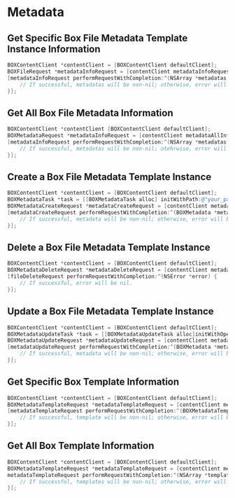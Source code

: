 Metadata
=====

Get Specific Box File Metadata Template Instance Information
----------------------
```objectivec
BOXContentClient *contentClient = [BOXContentClient defaultClient];
BOXFileRequest *metadataInfoRequest = [contentClient metadataInfoRequestWithFileID:@"your_file_id" template: @"your_template"];
[metadataInfoRequest performRequestWithCompletion:^(NSArray *metadatas, NSError *error) {
	// If successful, metadatas will be non-nil; otherwise, error will be non-nil.
}];
```

Get All Box File Metadata Information
-----------------
```objectivec
BOXContentClient *contentClient [BOXContentClient defaultClient];
BOXMetadataRequest *metadataInfoRequest = [contentClient metadataAllInfoRequestWithFileID:@"your_file_id"];
[metadataInfoRequest performRequestWithCompletion:^(NSArray *metadatas, NSError *error){
	// If successful, metadatas will be non-nil; otehrwise, error will be non-nil.
}];
```

Create a Box File Metadata Template Instance
-----------------
```objectivec
BOXContentClient *contentClient = [BOXContentClient defaultClient];
BOXMetadataTask *task = [[BOXMetadataTask alloc] initWithPath:@"your_path" value:@"your_value"];
BOXMetadataCreateRequest *metadataCreateRequest = [contentClient metadataCreateRequestWithFileID:@"your_file_id" template:@"your_template" info:@[task, ...];
[metadataCreateRequest performRequestWithCompletion:^(BOXMetadata *metadata, NSError *error){
	// If successful, metadata will be non-nil; otherwise, error will be non-nil.
}];
```

Delete a Box File Metadata Template Instance
-----------------
```objectivec
BOXContentClient *contentClient = [BOXContentClient defaultClient];
BOXMetadataDeleteRequest *metadataDeleteRequest = [contentClient metadataDeleteRequestWithFileID:@"your_file_id" template:@"your_template"];
[fileDeleteRequest performRequestWithCompletion:^(NSError *error) {
	// If successful, error will be nil.
}];
```

Update a Box File Metadata Template Instance
-----------------
```objectivec
BOXContentClient *contentClient = [BOXContentClient defaultClient];
BOXMetadataUpdateTask *task = [[BOXMetadataUpdateTask alloc]initWithOperation: BOXMetadataUpdateTEST path: @"your_path" value: @"your_value"];
BOXMetadataUpdateRequest *metadataUpdateRequest = [contentClient metadataUpdateWithFileID:@"your_file_id" template:@"marketingCollateral" updateInfo:@[task, ...]];
[metadataUpdateRequest performRequestWithCompletion:^(BOXMetadata *metadata, NSError *error){
	// If successful, metadata will be non-nil; otherwise, error will be non-nil.
}];
```

Get Specific Box Template Information
-----------------
```objectivec
BOXContentClient *contentClient = [BOXContentClient defaultClient];
BOXMetadataTemplateRequest *metadataTemplateRequest = [contentClient metadataTemplateInfoRequestWithScope:@"your_scope" template:@"your_template"];
[metadataTemplateRequest performRequestWithCompletion:^(BOXMetadataTemplate *template, NSError *error){
	// If successful, template will be non-nil; otherwise, error will be non-nil.
}];
```

Get All Box Template Information
-----------------
```objectivec
BOXContentClient *contentClient = [BOXContentClient defaultClient];
BOXMetadataTemplateRequest *metadataTemplateRequest = [contentClient metadataTemplatesInforRequest];
metadataTemplateRequest performRequestWithCompletion:^(NSArray *templates, NSError *error) {
	// If successful, templates will be non-nil; otherwise, error will be non-nil.
}];